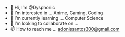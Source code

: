 - 👋 Hi, I’m @Dysphoriic
- 👀 I’m interested in ... Anime, Gaming, Coding
- 🌱 I’m currently learning ... Computer Science
- 💞️ I’m looking to collaborate on ...
- 📫 How to reach me ... adonissantos300@gmail.com

<!---
Dysporiic/Dysporiic is a ✨ special ✨ repository because its `README.md` (this file) appears on your GitHub profile.
You can click the Preview link to take a look at your changes.
--->
